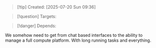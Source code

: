 
>[!tip] Created: [2025-07-20 Sun 09:36]

>[!question] Targets: 

>[!danger] Depends: 

We somehow need to get from chat based interfaces to the ability to manage a full compute platform.  With long running tasks and everything.